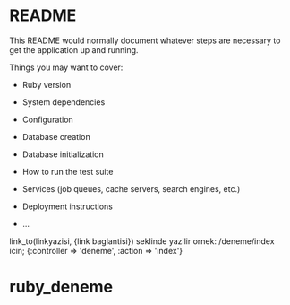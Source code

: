 # README

This README would normally document whatever steps are necessary to get the
application up and running.

Things you may want to cover:

* Ruby version

* System dependencies

* Configuration

* Database creation

* Database initialization

* How to run the test suite

* Services (job queues, cache servers, search engines, etc.)

* Deployment instructions

* ...

link_to(linkyazisi, {link baglantisi}) seklinde yazilir
ornek: /deneme/index icin; {:controller => 'deneme', :action => 'index'}
# ruby_deneme
